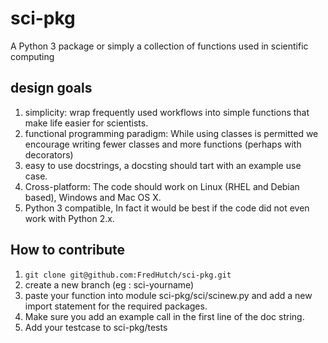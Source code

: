 # sci-pkg

A Python 3 package or simply a collection of functions used in scientific computing 


## design goals

1. simplicity: wrap frequently used workflows into simple functions that make life easier for scientists.  
2. functional programming paradigm: While using classes is permitted we encourage writing fewer classes and more functions (perhaps with decorators)
3. easy to use docstrings, a docsting should tart with an example use case.
4. Cross-platform: The code should work on Linux (RHEL and Debian based), Windows and Mac OS X.
5. Python 3 compatible, In fact it would be best if the code did not even work with Python 2.x.


## How to contribute

1. `git clone git@github.com:FredHutch/sci-pkg.git`
2. create a new branch (eg : sci-yourname)
3. paste your function into module sci-pkg/sci/scinew.py and add a new import statement for the required packages. 
4. Make sure you add an example call in the first line of the doc string.
5. Add your testcase to sci-pkg/tests


